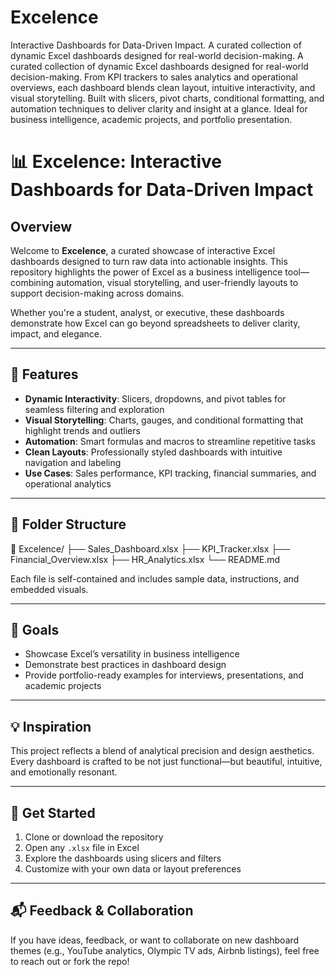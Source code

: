# Excelence
Interactive Dashboards for Data-Driven Impact. A curated collection of dynamic Excel dashboards designed for real-world decision-making. 
A curated collection of dynamic Excel dashboards designed for real-world decision-making. From KPI trackers to sales analytics and operational overviews, each dashboard blends clean layout, intuitive interactivity, and visual storytelling. Built with slicers, pivot charts, conditional formatting, and automation techniques to deliver clarity and insight at a glance. Ideal for business intelligence, academic projects, and portfolio presentation.
# 📊 Excelence: Interactive Dashboards for Data-Driven Impact

## Overview  
Welcome to **Excelence**, a curated showcase of interactive Excel dashboards designed to turn raw data into actionable insights. This repository highlights the power of Excel as a business intelligence tool—combining automation, visual storytelling, and user-friendly layouts to support decision-making across domains.

Whether you're a student, analyst, or executive, these dashboards demonstrate how Excel can go beyond spreadsheets to deliver clarity, impact, and elegance.

---

## 🔧 Features  
- **Dynamic Interactivity**: Slicers, dropdowns, and pivot tables for seamless filtering and exploration  
- **Visual Storytelling**: Charts, gauges, and conditional formatting that highlight trends and outliers  
- **Automation**: Smart formulas and macros to streamline repetitive tasks  
- **Clean Layouts**: Professionally styled dashboards with intuitive navigation and labeling  
- **Use Cases**: Sales performance, KPI tracking, financial summaries, and operational analytics

---

## 📁 Folder Structure  
📂 Excelence/ ├── Sales_Dashboard.xlsx ├── KPI_Tracker.xlsx ├── Financial_Overview.xlsx ├── HR_Analytics.xlsx └── README.md

Each file is self-contained and includes sample data, instructions, and embedded visuals.

---

## 🎯 Goals  
- Showcase Excel’s versatility in business intelligence  
- Demonstrate best practices in dashboard design  
- Provide portfolio-ready examples for interviews, presentations, and academic projects

---

## 💡 Inspiration  
This project reflects a blend of analytical precision and design aesthetics. Every dashboard is crafted to be not just functional—but beautiful, intuitive, and emotionally resonant.

---

## 🚀 Get Started  
1. Clone or download the repository  
2. Open any `.xlsx` file in Excel  
3. Explore the dashboards using slicers and filters  
4. Customize with your own data or layout preferences

---

## 📬 Feedback & Collaboration  
If you have ideas, feedback, or want to collaborate on new dashboard themes (e.g., YouTube analytics, Olympic TV ads, Airbnb listings), feel free to reach out or fork the repo!

